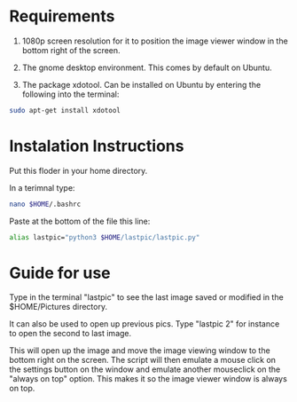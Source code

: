 
# Requirements
1. 1080p screen resolution for it to position the image viewer window in the bottom right of the screen.

2. The gnome desktop environment. This comes by default on Ubuntu.

3. The package xdotool. Can be installed on Ubuntu by entering the following into the terminal:

```sh
sudo apt-get install xdotool
``` 

# Instalation Instructions
Put this floder in your home directory.

In a terimnal type:

```sh
nano $HOME/.bashrc
```

Paste at the bottom of the file this line:

```sh
alias lastpic="python3 $HOME/lastpic/lastpic.py"
```

# Guide for use

Type in the terminal "lastpic" to see the last image saved or modified in the $HOME/Pictures directory.

It can also be used to open up previous pics. Type "lastpic 2" for instance to open the second to last image.

This will open up the image and move the image viewing window to the bottom right on the screen. The script will then emulate a mouse click on the settings button on the window and emulate another mouseclick on the "always on top" option. This makes it so the image viewer window is always on top.
